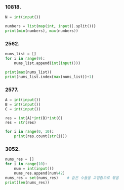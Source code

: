 



### 10818.

```python
N = int(input())

numbers = list(map(int, input().split()))
print(min(numbers), max(numbers))
```



### 2562.

```python
nums_list = []
for i in range(9):
    nums_list.append(int(input()))

print(max(nums_list))
print(nums_list.index(max(nums_list))+1)
```



### 2577.

```python
A = int(input())
B = int(input())
C = int(input())

res = int(A)*int(B)*int(C)
res = str(res)

for i in range(0, 10):
    print(res.count(str(i)))
```



### 3052.

```python
nums_res = []
for i in range(10):
    num = int(input())
    nums_res.append(num%42)
nums_res = set(nums_res)	# 같은 수들을 교집합으로 묶음
print(len(nums_res))
```

